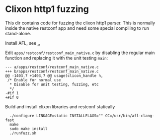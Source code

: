 # Clixon http1 fuzzing

This dir contains code for fuzzing the clixon http1 parser. This is normally inside the
native restconf app and need some special compiling to run stand-alone.

Install AFL, see [..](..)

Edit `apps/restconf/restconf_main_native.c` by disabling the regular
main function and replacing it with the unit testing `main`:
```
--- a/apps/restconf/restconf_main_native.c
+++ b/apps/restconf/restconf_main_native.c
@@ -1403,7 +1403,7 @@ usage(clicon_handle h,
 /* Enable for normal use
  * Disable for unit testing, fuzzing, etc
  */
-#if 1
+#if 0
```

Build and install clixon libraries and restconf statically
```
  ./configure LINKAGE=static INSTALLFLAGS="" CC=/usr/bin/afl-clang-fast
  make
  sudo make install
  ./runfuzz.sh
```

